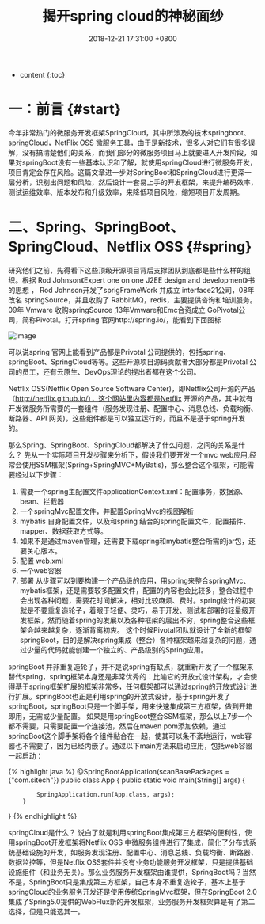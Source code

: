 ﻿---
layout: post
title:  "揭开spring cloud的神秘面纱"
date:   2018-12-21 17:31:00 +0800
categories: 微服务
tag: springcloud
---

* content
{:toc}

一：前言 	{#start}
====================

今年非常热门的微服务开发框架SpringCloud，其中所涉及的技术springboot、springCloud，NetFlix OSS 微服务工具，由于是新技术，很多人对它们有很多误解，没有搞清楚他们的关系，而我们部分的微服务项目马上就要进入开发阶段，如果对springBoot没有一些基本认识和了解，就使用springCloud进行微服务开发，项目肯定会存在风险。这篇文章进一步对SpringBoot和SpringCloud进行更深一层分析，识别出问题和风险，然后设计一套易上手的开发框架，来提升编码效率，测试运维效率、版本发布和升级效率，来降低项目风险，缩短项目开发周期。

 二、Spring、SpringBoot、SpringCloud、Netflix OSS             	{#spring}
=======================================

研究他们之前，先得看下这些顶级开源项目背后支撑团队到底都是些什么样的组织。根据 Rod Johnson《Expert one on one J2EE design and development》书的思想 ， Rod Johnson开发了sprigFrameWork 并成立 interface21公司，08年改名 springSource，并且收购了 RabbitMQ，redis，主要提供咨询和培训服务。09年 Vmware 收购springSource ,13年Vmware和Emc合资成立 GoPivotal公司，简称Pivotal。打开spring 官网http://spring.io/，能看到下面图标

![image](https://spring.io/img/spring-logo-3b6f842fa77c3bea3bac17dbce36a101.png)

可以说spring 官网上能看到产品都是Privotal 公司提供的，包括spring、springBoot、SpringCloud等等。这些开源项目源码贡献者大部分都是Privotal 公司的员工，还有云原生、DevOps理论的提出者都在这个公司。

Netflix OSS(Netflix Open Source Software Center)，即Netflix公司开源的产品（http://netflix.github.io/），这个网站里内容都是Netflix 开源的产品，其中就有开发微服务所需要的一套组件（服务发现注册、配置中心、消息总线、负载均衡、断路器、API 网关)，这些组件都是可以独立运行的，而且不是基于spring开发的。

  那么Spring、SpringBoot、SpringCloud都解决了什么问题，之间的关系是什么？ 先从一个实际项目开发步骤来分析下，假设我们要开发一个mvc web应用,经常会使用SSM框架(Spring+SpringMVC+MyBatis)，那么整合这个框架，可能需要经过以下步骤：

1. 需要一个spring主配置文件applicationContext.xml：配置事务，数据源、bean、拦截器
2. 一个springMvc配置文件，并配置SpringMvc的视图解析
3. mybatis 自身配置文件，以及和spring 结合的spring配置文件，配置插件、mapper、数据获取方式等。
4. 如果不是通过maven管理，还需要下载spring和mybatis整合所需的jar包，还要关心版本。
5. 配置 web.xml
6. 一个web容器
7. 部署
从步骤可以到要构建一个产品级的应用，用spring来整合springMvc、mybatis框架，还是需要较多配置文件，配置的内容也会比较多，整合过程中会出现各种问题，需要花时间解决，相对比较麻烦、费时。spring设计的初衷就是不要重复造轮子，着眼于轻便、灵巧，易于开发、测试和部署的轻量级开发框架，然而随着spring的发展以及各种框架的层出不穷，spring整合这些框架会越来越复杂，逐渐背离初衷。
这个时候Pivotal团队就设计了全新的框架springBoot，目的是解决spring集成（整合）各种框架越来越复杂的问题，通过少量的代码就能创建一个独立的、产品级别的Spring应用。

 
springBoot 并非重复造轮子，并不是说spring有缺点，就重新开发了一个框架来替代spring，spring框架本身还是非常优秀的：比喻它的开放式设计架构，才会使得基于spring框架扩展的框架非常多，任何框架都可以通过spring的开放式设计进行扩展。springBoot也正是利用spring的开放式设计，基于spring开发了springBoot，springBoot只是一个脚手架，用来快速集成第三方框架，做到开箱即用，无需或少量配置。
如果是用springBoot整合SSM框架，那么以上7步一个都不需要，只需要配置一个连接池，然后在maven pom添加依赖，通过springBoot这个脚手架将各个组件黏合在一起，使其可以条不紊地运行，web容器也不需要了，因为已经内嵌了。通过以下main方法来启动应用，包括web容器一起启动：

{% highlight java %}
@SpringBootApplication(scanBasePackages = {"com.sitech"})
public class App 
{
        public static void main(String[] args) {

            SpringApplication.run(App.class, args);
        }
}
{% endhighlight %}



springCloud是什么？ 说白了就是利用springBoot集成第三方框架的便利性，使用springBoot开发框架将Netflix OSS 中微服务组件进行了集成，简化了分布式系统基础设施的开发，如服务发现注册、配置中心、消息总线、负载均衡、断路器、数据监控等，但是Netflix OSS套件并没有业务功能服务开发框架，只是提供基础设施组件（和业务无关）。那么业务服务开发框架由谁提供，SpringBoot吗？当然不是，SpringBoot只是集成第三方框架，自己本身不重复造轮子，基本上基于springCloud的业务服务开发还是使用传统SpringMvc框架，但在SpringBoot 2.0集成了Spring5.0提供的WebFlux新的开发框架，业务服务开发框架算是有了第二选择，但是只能选其一。